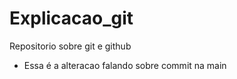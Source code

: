 # Explicacao_git
Repositorio sobre git e github

- Essa é a alteracao falando sobre commit na main 

